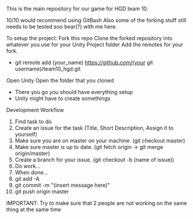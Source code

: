 This is the main repository for our game for HGD team 10.

10/10 would recommend using GitBash
Also some of the forking stuff still needs to be tested soo bear(?) with me here.

To setup the project:
Fork this repo
Clone the forked repository into whatever you use for your Unity Project folder
Add the remotes for your fork.
- git remote add (your_name) https://github.com/(your git username)/team10_hgd.git

Open Unity
Open the folder that you cloned
- There you go you should have everything setup
- Unity might have to create somethings

Development Workflow
1. Find task to do
2. Create an issue for the task (Title, Short Description, Assign it to yourself)
3. Make sure you are on master on your machine. (git checkout master)
4. Make sure master is up to date. (git fetch origin -> git merge origin/master)
5. Create a branch for your issue. (git checkout -b (name of issue))
6. Do work...
7. When done...
8. git add -A
9. git commit -m "(insert message here)"
10. git push origin master

IMPORTANT: Try to make sure that 2 people are not working on the same thing at the same time
